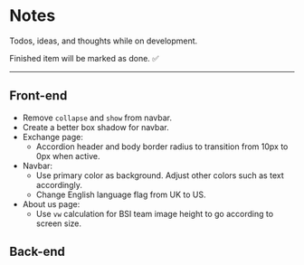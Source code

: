 # Notes

Todos, ideas, and thoughts while on development.

Finished item will be marked as done. ✅

---

## Front-end

- Remove `collapse` and `show` from navbar.
- Create a better box shadow for navbar.
- Exchange page:
  - Accordion header and body border radius to transition from 10px to 0px when active.
- Navbar:
  - Use primary color as background. Adjust other colors such as text accordingly.
  - Change English language flag from UK to US.
- About us page:
  - Use `vw` calculation for BSI team image height to go according to screen size.

## Back-end
